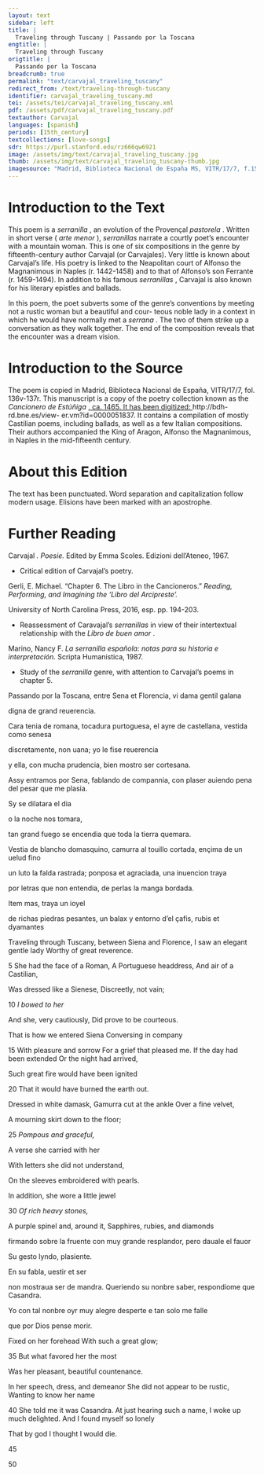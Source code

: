 ```yaml
---
layout: text
sidebar: left
title: |
  Traveling through Tuscany | Passando por la Toscana
engtitle: |
  Traveling through Tuscany
origtitle: |
  Passando por la Toscana
breadcrumb: true
permalink: "text/carvajal_traveling_tuscany"
redirect_from: /text/traveling-through-tuscany
identifier: carvajal_traveling_tuscany.md
tei: /assets/tei/carvajal_traveling_tuscany.xml
pdf: /assets/pdf/carvajal_traveling_tuscany.pdf
textauthor: Carvajal
languages: [spanish]
periods: [15th_century]
textcollections: [love-songs]
sdr: https://purl.stanford.edu/rz666qw6921
image: /assets/img/text/carvajal_traveling_tuscany.jpg
thumb: /assets/img/text/carvajal_traveling_tuscany-thumb.jpg
imagesource: "Madrid, Biblioteca Nacional de España MS, VITR/17/7, f.153r [Public domain]"
---
```

<h1>Introduction to the Text</h1>
<p>This poem is a <i> serranilla</i> , an evolution of the Provençal <i> pastorela</i> . Written in short verse (<i> arte menor</i> ), <i> serranillas </i> narrate a courtly poet’s encounter with a mountain woman. This is one of six compositions in the genre by fifteenth-century author Carvajal (or Carvajales). Very little is known about Carvajal’s life. His poetry is linked to the Neapolitan court of Alfonso the Magnanimous in Naples (r. 1442-1458) and to that of Alfonso’s son Ferrante (r. 1459-1494). In addition to his famous <i> serranillas</i> , Carvajal is also known for his literary epistles and ballads.</p>

<p>In this poem, the poet subverts some of the genre’s conventions by meeting not a rustic woman but a beautiful and cour- teous noble lady in a context in which he would have normally met a <i> serrana</i> . The two of them strike up a conversation as they walk together. The end of the composition reveals that the encounter was a dream vision.</p>

<h1>Introduction to the Source</h1>
<p>The poem is copied in Madrid, Biblioteca Nacional de España, VITR/17/7, fol. 136v-137r. This manuscript is a copy of the poetry collection known as the <i> Cancionero de Estúñiga</i> <a href="http://bdh-rd.bne.es/view-" target="_blank"> , ca. 1465. It has been digitized: </a> http://bdh-rd.bne.es/view- er.vm?id=0000051837. It contains a compilation of mostly Castilian poems, including ballads, as well as a few Italian compositions. Their authors accompanied the King of Aragon, Alfonso the Magnanimous, in Naples in the mid-fifteenth century.</p>

<h1>About this Edition</h1>
<p>The text has been punctuated. Word separation and capitalization follow modern usage. Elisions have been marked with an apostrophe.</p>

<h1>Further Reading</h1>
<p>Carvajal<i> . Poesie. </i> Edited by Emma Scoles. Edizioni dell’Ateneo, 1967.</p>
<ul>
<li>Critical edition of Carvajal’s poetry.</li></ul>
<p>Gerli, E. Michael. “Chapter 6. The Libro in the Cancioneros.” <i> Reading, Performing, and Imagining the ‘Libro del Arcipreste’.</i></p>
<p>University of North Carolina Press, 2016, esp. pp. 194-203.</p>
<ul>
<li>Reassessment of Caravajal’s <em>serranillas</em> in view of their intertextual relationship with the <em>Libro de buen amor</em> .</li></ul>
<p>Marino, Nancy F. <i> La serranilla española: notas para su historia e interpretación. </i> Scripta Humanistica, 1987.</p>
<ul>
<li>Study of the <em>serranilla</em> genre, with attention to Carvajal’s poems in chapter 5.</li>
</ul>

<p>Passando por la Toscana, entre Sena et Florencia, vi dama gentil galana</p>
<p>digna de grand reuerencia.</p>

<p>Cara tenia de romana, tocadura purtoguesa, el ayre de castellana, vestida como senesa</p>
<p>discretamente, non uana; yo le fise reuerencia</p>
<p>y ella, con mucha prudencia, bien mostro ser cortesana.</p>

<p>Assy entramos por Sena, fablando de compannia, con plaser auiendo pena del pesar que me plasia.</p>
<p>Sy se dilatara el dia</p>
<p>o la noche nos tomara,</p>
<p>tan grand fuego se encendia que toda la tierra quemara.</p>

<p>Vestia de blancho domasquino, camurra al touillo cortada, ençima de un uelud fino</p>
<p>un luto la falda rastrada; ponposa et agraciada, una inuencion traya</p>
<p>por letras que non entendia, de perlas la manga bordada.</p>

<p>Item mas, traya un ioyel</p>
<p>de richas piedras pesantes, un balax y entorno d’el çafis, rubis et dyamantes</p>
<p>Traveling through Tuscany, between Siena and Florence, I saw an elegant gentle lady Worthy of great reverence.</p>

<p>5 She had the face of a Roman, A Portuguese headdress, And air of a Castilian,</p>
<p>Was dressed like a Sienese, Discreetly, not vain;</p>
<p>10 <em>I bowed to her</em></p>
<p>And she, very cautiously, Did prove to be courteous.</p>

<p>That is how we entered Siena Conversing in company</p>
<p>15 With pleasure and sorrow For a grief that pleased me. If the day had been extended Or the night had arrived,</p>
<p>Such great fire would have been ignited</p>
<p>20 That it would have burned the earth out.</p>

<p>Dressed in white damask, Gamurra cut at the ankle Over a fine velvet,</p>
<p>A mourning skirt down to the floor;</p>
<p>25 <em>Pompous and graceful,</em></p>
<p>A verse she carried with her</p>
<p>With letters she did not understand,</p>
<p>On the sleeves embroidered with pearls.</p>

<p>In addition, she wore a little jewel</p>
<p>30 <em>Of rich heavy stones,</em></p>
<p>A purple spinel and, around it, Sapphires, rubies, and diamonds</p>

<p>firmando sobre la fruente con muy grande resplandor, pero dauale el fauor</p>
<p>Su gesto lyndo, plasiente.</p>

<p>En su fabla, uestir et ser</p>
<p>non mostraua ser de mandra. Queriendo su nonbre saber, respondiome que Casandra.</p>
<p>Yo con tal nonbre oyr muy alegre desperte e tan solo me falle</p>
<p>que por Dios pense morir.</p>
<p>Fixed on her forehead With such a great glow;</p>
<p>35 But what favored her the most</p>
<p>Was her pleasant, beautiful countenance.</p>

<p>In her speech, dress, and demeanor She did not appear to be rustic, Wanting to know her name</p>
<p>40 She told me it was Casandra. At just hearing such a name, I woke up much delighted. And I found myself so lonely</p>
<p>That by god I thought I would die.</p>

<p>45</p>

<p>50</p>
